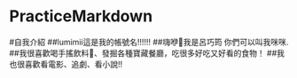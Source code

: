 # PracticeMarkdown
#自我介紹
##lumimii這是我的帳號名!!!!!!
##嗨咿👋我是呂巧筠 你們可以叫我咪咪. 
##我很喜歡喝手搖飲料🥤、發掘各種寶藏餐廳，吃很多好吃又好看的食物！
##我也很喜歡看電影、追劇、看小說!!

